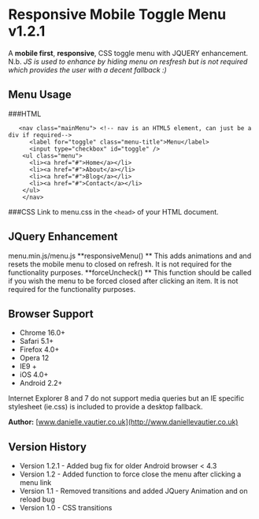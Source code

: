 Responsive Mobile Toggle Menu v1.2.1
==================================

A **mobile first**, **responsive**, CSS toggle menu with JQUERY enhancement.
N.b. *JS is used to enhance by hiding menu on resfresh but is not required which provides the user with a decent fallback :)*

Menu Usage
----------

###HTML
```
   <nav class="mainMenu"> <!-- nav is an HTML5 element, can just be a div if required-->
      <label for="toggle" class="menu-title">Menu</label>
      <input type="checkbox" id="toggle" />
    <ul class="menu">
      <li><a href="#">Home</a></li>
      <li><a href="#">About</a></li>
      <li><a href="#">Blog</a></li>
      <li><a href="#">Contact</a></li>
    </ul>
    </nav>
```

###CSS
Link to menu.css in the ``<head>`` of your HTML document.

JQuery Enhancement
------------------
menu.min.js/menu.js 
**responsiveMenu() **
This adds animations and  and resets the mobile menu to closed on refresh. 
It is not required for the functionality purposes.
**forceUncheck() **
This function should be called if you wish the menu to be forced closed after clicking an item.
It is not required for the functionality purposes.

Browser Support
---------------
* Chrome 16.0+
* Safari 5.1+
* Firefox 4.0+
* Opera 12
* IE9 +
* iOS 4.0+
* Android 2.2+

Internet Explorer 8 and 7 do not support media queries but an IE specific stylesheet (ie.css) is included 
to provide a desktop fallback.

**Author:** [www.danielle.vautier.co.uk](http://www.daniellevautier.co.uk)

Version History 
---------------
* Version 1.2.1 - Added bug fix for older Android browser < 4.3
* Version 1.2 - Added function to force close the menu after clicking a menu link
* Version 1.1 - Removed transitions and added JQuery Animation and on reload bug
* Version 1.0 - CSS transitions
